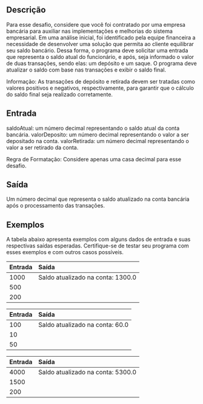 ## Descrição
Para esse desafio, considere que você foi contratado por uma empresa bancária para auxiliar nas implementações e melhorias do sistema empresarial. Em uma análise inicial, foi identificado pela equipe financeira a necessidade de desenvolver uma solução que permita ao cliente equilibrar seu saldo bancário. Dessa forma, o programa deve solicitar uma entrada que representa o saldo atual do funcionário, e após, seja informado o valor de duas transações, sendo elas: um depósito e um saque. O programa deve atualizar o saldo com base nas transações e exibir o saldo final.

Informação: As transações de depósito e retirada devem ser tratadas como valores positivos e negativos, respectivamente, para garantir que o cálculo do saldo final seja realizado corretamente.


## Entrada
saldoAtual: um número decimal representando o saldo atual da conta bancária.
valorDeposito: um número decimal representando o valor a ser depositado na conta.
valorRetirada: um número decimal representando o valor a ser retirado da conta.

Regra de Formatação: Considere apenas uma casa decimal para esse desafio.

## Saída
Um número decimal que representa o saldo atualizado na conta bancária após o processamento das transações.

## Exemplos
A tabela abaixo apresenta exemplos com alguns dados de entrada e suas respectivas saídas esperadas. Certifique-se de testar seu programa com esses exemplos e com outros casos possíveis.


| Entrada	    | Saída                 	   |
|:------------|:----------------------------------|
| 1000        | Saldo atualizado na conta: 1300.0 |
| 500        | 
| 200	        |

| Entrada		   | Saída                 	        |
|:------------------|:----------------------------------|
| 100               | Saldo atualizado na conta: 60.0 |
| 10                                             
| 50	                                          |


| Entrada		   | Saída                 	           |
|:-----------------|:----------------------------------|
| 4000             | Saldo atualizado na conta: 5300.0 |
| 1500                                           
| 200	                                          |

